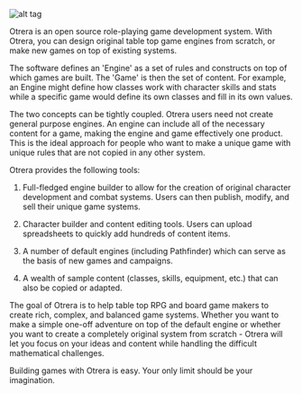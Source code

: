 ![alt tag](https://raw.github.com/AgathaTheWitch/Otrera/master/otrera-smaller.jpg)

Otrera is an open source role-playing game development system. 
With Otrera, you can design original table top game engines
from scratch, or make new games on top of existing systems.

The software defines an 'Engine' as a set of rules and constructs
on top of which games are built. The 'Game' is then the set of
content. For example, an Engine might define how classes work
with character skills and stats while a specific game would
define its own classes and fill in its own values.

The two concepts can be tightly coupled. Otrera users need not
create general purpose engines. An engine can include all of
the necessary content for a game, making the engine and game
effectively one product. This is the ideal approach for people
who want to make a unique game with unique rules that are not
copied in any other system.

Otrera provides the following tools:

1. Full-fledged engine builder to allow for the creation of
original character development and combat systems. Users can
then publish, modify, and sell their unique game systems.

2. Character builder and content editing tools. Users can
upload spreadsheets to quickly add hundreds of content items.

3. A number of default engines (including Pathfinder) which can
serve as the basis of new games and campaigns.

4. A wealth of sample content (classes, skills, equipment, etc.) 
that can also be copied or adapted.

The goal of Otrera is to help table top RPG and board game makers
to create rich, complex, and balanced game systems. Whether you
want to make a simple one-off adventure on top of the default
engine or whether you want to create a completely original
system from scratch - Otrera will let you focus on your ideas and
content while handling the difficult mathematical challenges.

Building games with Otrera is easy. Your only limit should be
your imagination.
